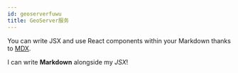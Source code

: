```yaml
---
id: geoserverfuwu
title: GeoServer服务
---
```


You can write JSX and use React components within your Markdown thanks to [MDX](https://mdxjs.com/).

I can write **Markdown** alongside my _JSX_!
